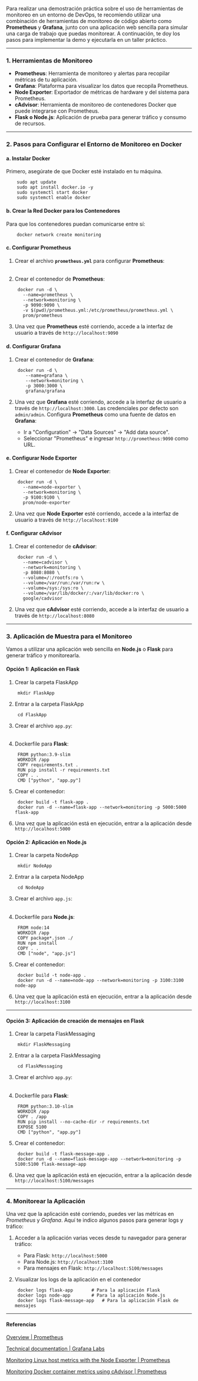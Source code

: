Para realizar una demostración práctica sobre el uso de herramientas de monitoreo en un entorno de DevOps, te recomiendo utilizar una combinación de herramientas de monitoreo de código abierto como **Prometheus** y **Grafana**, junto con una aplicación web sencilla para simular una carga de trabajo que puedas monitorear. A continuación, te doy los pasos para implementar la demo y ejecutarla en un taller práctico.

---
### 1. Herramientas de Monitoreo

- **Prometheus**: Herramienta de monitoreo y alertas para recopilar métricas de tu aplicación.
- **Grafana**: Plataforma para visualizar los datos que recopila Prometheus.
- **Node Exporter**: Exportador de métricas de hardware y del sistema para Prometheus.
- **cAdvisor**: Herramienta de monitoreo de contenedores Docker que puede integrarse con Prometheus.
- **Flask o Node.js**: Aplicación de prueba para generar tráfico y consumo de recursos.
---
### 2. Pasos para Configurar el Entorno de Monitoreo en Docker

#### a. Instalar Docker

Primero, asegúrate de que Docker esté instalado en tu máquina.

		sudo apt update
		sudo apt install docker.io -y
		sudo systemctl start docker
		sudo systemctl enable docker


#### b. Crear la Red Docker para los Contenedores

Para que los contenedores puedan comunicarse entre sí:


		docker network create monitoring

#### c. Configurar Prometheus

1. Crear el archivo **`prometheus.yml`** para configurar **Prometheus**:
######
2. Crear el contenedor de **Prometheus**:

		docker run -d \
		  --name=prometheus \
		  --network=monitoring \
		  -p 9090:9090 \
		  -v $(pwd)/prometheus.yml:/etc/prometheus/prometheus.yml \
		  prom/prometheus

3. Una vez que **Prometheus** esté corriendo, accede a la interfaz de usuario a través de `http://localhost:9090`

#### d. Configurar Grafana

1. Crear el contenedor de **Grafana**:
   
		docker run -d \
		   --name=grafana \
		   --network=monitoring \
		   -p 3000:3000 \
		   grafana/grafana
   
2. Una vez que **Grafana** esté corriendo, accede a la interfaz de usuario a través de `http://localhost:3000`. Las credenciales por defecto son `admin/admin`. Configura **Prometheus** como una fuente de datos en **Grafana**:
   
	- Ir a "Configuration" → "Data Sources" → "Add data source".
	- Seleccionar "Prometheus" e ingresar `http://prometheus:9090` como URL.

#### e. Configurar Node Exporter

1. Crear el contenedor de **Node Exporter**:

		docker run -d \
		  --name=node-exporter \
		  --network=monitoring \
		  -p 9100:9100 \
		  prom/node-exporter
2. Una vez que **Node Exporter** esté corriendo, accede a la interfaz de usuario a través de `http://localhost:9100`

#### f. Configurar cAdvisor

1. Crear el contenedor de **cAdvisor**:

		docker run -d \
		  --name=cadvisor \
		  --network=monitoring \
		  -p 8080:8080 \
		  --volume=/:/rootfs:ro \
		  --volume=/var/run:/var/run:rw \
		  --volume=/sys:/sys:ro \
		  --volume=/var/lib/docker/:/var/lib/docker:ro \
		  google/cadvisor

2. Una vez que **cAdvisor** esté corriendo, accede a la interfaz de usuario a través de `http://localhost:8080`

---
### 3. Aplicación de Muestra para el Monitoreo


Vamos a utilizar una aplicación web sencilla en **Node.js** o **Flask** para generar tráfico y monitorearla.

#### Opción 1: Aplicación en **Flask**

1. Crear la carpeta FlaskApp

		mkdir FlaskApp

2. Entrar a la carpeta FlaskApp

		cd FlaskApp

3. Crear el archivo `app.py`:
######
4. Dockerfile para **Flask**:

		FROM python:3.9-slim
		WORKDIR /app
		COPY requirements.txt .
		RUN pip install -r requirements.txt
		COPY . .
		CMD ["python", "app.py"]

5. Crear el contenedor:

		docker build -t flask-app .
		docker run -d --name=flask-app --network=monitoring -p 5000:5000 flask-app

6. Una vez que la aplicación está en ejecución, entrar a la aplicación desde `http://localhost:5000`

#### Opción 2: Aplicación en **Node.js**

1. Crear la carpeta NodeApp

		mkdir NodeApp

2. Entrar a la carpeta NodeApp

		cd NodeApp

3. Crear el archivo `app.js`:
######
4. Dockerfile para **Node.js**:

		FROM node:14
		WORKDIR /app
		COPY package*.json ./
		RUN npm install
		COPY . .
		CMD ["node", "app.js"]

5. Crear el contenedor:

		docker build -t node-app .
		docker run -d --name=node-app --network=monitoring -p 3100:3100 node-app

6. Una vez que la aplicación está en ejecución, entrar a la aplicación desde `http://localhost:3100`
---

#### Opción 3: Aplicación de creación de mensajes en **Flask**

1. Crear la carpeta FlaskMessaging

		mkdir FlaskMessaging

2. Entrar a la carpeta FlaskMessaging

		cd FlaskMessaging

3. Crear el archivo `app.py`:
######
4. Dockerfile para **Flask**:

		FROM python:3.10-slim
		WORKDIR /app
		COPY . /app
		RUN pip install --no-cache-dir -r requirements.txt
		EXPOSE 5100
		CMD ["python", "app.py"]

5. Crear el contenedor:

		docker build -t flask-message-app .
		docker run -d --name=flask-message-app --network=monitoring -p 5100:5100 flask-message-app

6. Una vez que la aplicación está en ejecución, entrar a la aplicación desde `http://localhost:5100/messages`
---

### 4. Monitorear la Aplicación

Una vez que la aplicación esté corriendo, puedes ver las métricas en *Prometheus* y *Grafana*. Aquí te indico algunos pasos para generar logs y tráfico:

1. Acceder a la aplicación varias veces desde tu navegador para generar tráfico:

    
    - Para Flask: `http://localhost:5000`
    - Para Node.js: `http://localhost:3100`
    - Para mensajes en Flask: `http://localhost:5100/messages`

2. Visualizar los logs de la aplicación en el contenedor

		docker logs flask-app   	# Para la aplicación Flask
		docker logs node-app    	# Para la aplicación Node.js
		docker logs flask-message-app 	# Para la aplicación Flask de mensajes

---
#### Referencias
[Overview | Prometheus](https://prometheus.io/docs/introduction/overview/)

[Technical documentation | Grafana Labs](https://grafana.com/docs/)

[Monitoring Linux host metrics with the Node Exporter | Prometheus](https://prometheus.io/docs/guides/node-exporter/)

[Monitoring Docker container metrics using cAdvisor | Prometheus](https://prometheus.io/docs/guides/cadvisor/)


